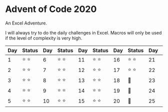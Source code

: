 # **Advent of Code 2020**

An Excel Adventure.

I will always try to do the daily challenges in Excel. Macros will only be used if the level of complexity is very high.



| Day  | Status | Day  | Status | Day  | Status | Day  | Status | Day  | Status |
| ---- | ------ | ---- | ------ | ---- | ------ | ---- | ------ | ---- | ------ |
| 1 | :star: :star: | 6 | :star: :star: | 11 | :star: :star: | 16 | :star: :star: | 21 | :calendar: |
| 2 | :star: :star: | 7 | :star: :star: | 12 | :star: :star: | 17 | :star: :star: | 22 | :calendar: |
| 3 | :star: :star: | 8 | :star: :star: | 13 | :star: :star: | 18 | :calendar: | 23 | :calendar: |
| 4 | :star: :star: | 9 | :star: :star: | 14 | :star: :star: | 19 | :calendar: | 24 | :calendar: |
| 5 | :star: :star: | 10 | :star: :star: | 15 | :star: :star: | 20 | :calendar: | 25 | :calendar: |
